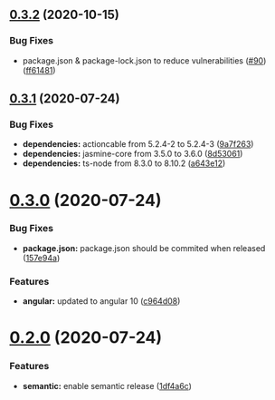 ## [0.3.2](https://github.com/Code-Vedas/ngx-cable-x/compare/v0.3.1...v0.3.2) (2020-10-15)


### Bug Fixes

* package.json & package-lock.json to reduce vulnerabilities ([#90](https://github.com/Code-Vedas/ngx-cable-x/issues/90)) ([ff61481](https://github.com/Code-Vedas/ngx-cable-x/commit/ff61481ba8780387f4dd57c6053ccfe30c4c705e))

## [0.3.1](https://github.com/Code-Vedas/ngx-cable-x/compare/v0.3.0...v0.3.1) (2020-07-24)


### Bug Fixes

* **dependencies:** actioncable from 5.2.4-2 to 5.2.4-3 ([9a7f263](https://github.com/Code-Vedas/ngx-cable-x/commit/9a7f263289430a0b26d579ec3ecde8b0430e436b))
* **dependencies:** jasmine-core from 3.5.0 to 3.6.0 ([8d53061](https://github.com/Code-Vedas/ngx-cable-x/commit/8d530616ff65f5c18c913d8023f7bf74834475eb))
* **dependencies:** ts-node from 8.3.0 to 8.10.2 ([a643e12](https://github.com/Code-Vedas/ngx-cable-x/commit/a643e120ee68d1aeb3fe559f24c8a218548c61fe))

# [0.3.0](https://github.com/Code-Vedas/ngx-cable-x/compare/v0.2.0...v0.3.0) (2020-07-24)


### Bug Fixes

* **package.json:** package.json should be commited when released ([157e94a](https://github.com/Code-Vedas/ngx-cable-x/commit/157e94a7406a6cbf097e5bfb5f5b9abbe3f8d715))


### Features

* **angular:** updated to angular 10 ([c964d08](https://github.com/Code-Vedas/ngx-cable-x/commit/c964d08e11d690d006ea664de952a1aa00ace703))

# [0.2.0](https://github.com/Code-Vedas/ngx-cable-x/compare/v0.1.3...v0.2.0) (2020-07-24)


### Features

* **semantic:** enable semantic release ([1df4a6c](https://github.com/Code-Vedas/ngx-cable-x/commit/1df4a6cefc045eb0051acef781277a6fb55f9e1e))
